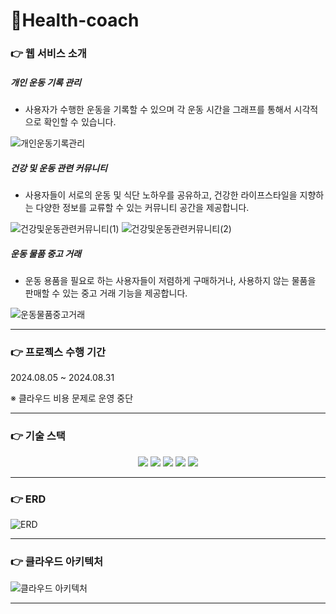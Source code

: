 # 🏃Health-coach

### 👉 웹 서비스 소개

##### 개인 운동 기록 관리

 - 사용자가 수행한 운동을 기록할 수 있으며 각 운동 시간을 그래프를 통해서 시각적으로 확인할 수 있습니다.

![개인운동기록관리](https://github.com/user-attachments/assets/5eafe4fd-f9f9-4f59-910d-3304c7b1f44f)


##### 건강 및 운동 관련 커뮤니티

- 사용자들이 서로의 운동 및 식단 노하우를 공유하고, 건강한 라이프스타일을 지향하는 다양한 정보를 교류할 수 있는 커뮤니티 공간을 제공합니다.

![건강및운동관련커뮤니티(1)](https://github.com/user-attachments/assets/d5fb3979-45fe-40b8-922c-63b02ef8ac8d)
![건강및운동관련커뮤니티(2)](https://github.com/user-attachments/assets/9f0f6626-11c8-4b8b-849d-705c5bb10e7f)

##### 운동 물품 중고 거래

- 운동 용품을 필요로 하는 사용자들이 저렴하게 구매하거나, 사용하지 않는 물품을 판매할 수 있는 중고 거래 기능을 제공합니다.

![운동물품중고거래](https://github.com/user-attachments/assets/1a05f535-0f33-488c-8349-2e0f74fa9282)

---

### 👉 프로젝스 수행 기간
2024.08.05 ~ 2024.08.31

※ 클라우드 비용 문제로 운영 중단

---

### 👉 기술 스택
<div align=center> 
<img src="https://img.shields.io/badge/springboot-6DB33F?style=for-the-badge&logo=springboot&logoColor=white">
<img src="https://img.shields.io/badge/react-61DAFB?style=for-the-badge&logo=react&logoColor=black">
<img src="https://img.shields.io/badge/MYSQL-003545?style=for-the-badge&logo=mysql&logoColor=white">
<img src="https://img.shields.io/badge/redis-E34F26?style=for-the-badge&logo=redis&logoColor=white">
<img src="https://img.shields.io/badge/amazonaws-232F3E?style=for-the-badge&logo=amazonwebservices&logoColor=white"> 
</div>

---

### 👉 ERD

![ERD](https://github.com/user-attachments/assets/05531ce4-08a0-44c2-8da7-410ab8bf9bbb)

---
### 👉 클라우드 아키텍처

![클라우드 아키텍처](https://github.com/user-attachments/assets/b90f2159-09fa-4cf1-bff2-f4a6351260fe)

---
  
